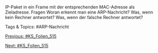 IP-Paket in ein Frame mit der entsprechenden MAC-Adresse als Zieladresse.
Fragen
Woran erkennt man eine ARP-Nachricht?
Was, wenn kein Rechner antwortet?
Was, wenn der falsche Rechner antwortet?

   Tags & Topics:
   #ARP-Nachricht

[Previous: #KS_Folien_515](KS_Folien_515.md)

[Next: #KS_Folien_515](KS_Folien_515.md)